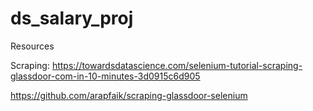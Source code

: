 # ds_salary_proj

Resources

Scraping: 
https://towardsdatascience.com/selenium-tutorial-scraping-glassdoor-com-in-10-minutes-3d0915c6d905

https://github.com/arapfaik/scraping-glassdoor-selenium
